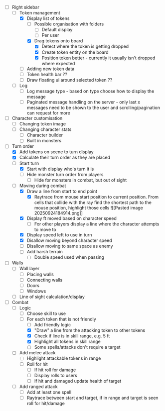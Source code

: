 - [ ] Right sidebar
	- [ ] Token management
		- [x] Display list of tokens
			- [ ] Possible organisation with folders
				- [ ] Default display
				- [ ] Per user
			- [x] Drag tokens onto board
				- [x] Detect where the token is getting dropped
				- [x] Create token entity on the board
				- [x] Position token better - currently it usually isn't dropped where expected
		- [ ] Adding new token data
		- [ ] Token health bar ??
		- [ ] Draw floating ui around selected token ??
	- [ ] Log
		- [ ] Log message type - based on type choose how to display the message
		- [ ] Paginated message handling on the server - only last x messages need to be shown to the user and scrolling/pagination can request for more

- [ ] Character customisation
	- [ ] Changing token image
	- [ ] Changing character stats
		- [ ] Character builder
		- [ ] Built in monsters
- [ ] Turn order
	- [x] Add tokens on scene to turn display
	- [x] Calculate their turn order as they are placed
	- [ ] Start turn
		- [x] Start with display who's turn it is
		- [ ] Hide monster turn order from players
			- [ ] Hide for monsters in combat, but out of sight
	- [ ] Moving during combat
		- [x] Draw a line from start to end point 
			- [x] Raytrace from mouse start position to current position. From cells that collide with the ray find the shortest path to the mouse position, highlight those cells
		![[Pasted image 20250924184914.png]]
		- [x] Display ft moved based on character speed
			- [ ] For other players display a line where the character attempts to move to
		- [x] Display speed left to use in turn
		- [x] Disallow moving beyond character speed
		- [ ] Disallow moving to same space as enemy 
		- [ ] Add harsh terrain
			- [ ] Double speed used when passing
- [ ] Walls
	- [ ] Wall layer
		- [ ] Placing walls
		- [ ] Connecting walls
		- [ ] Doors
		- [ ] Windows
	- [ ] Line of sight calculation/display
- [ ] Combat
	- [ ] Logic
		- [ ] Choose skill to use
		- [ ] For each token that is not friendly
			- [ ] Add friendly logic
			- [x] "Draw" a line from the attacking token to other tokens
			- [x] Check if line is in skill range, e.g. 5 ft
			- [x] Highlight all tokens in skill range
			- [ ] Some spells/attacks don't require a target
	- [ ] Add melee attack
		- [ ] Highlight attackable tokens in range
		- [ ] Roll for hit
			- [ ] If hit roll for damage
			- [ ] Display rolls to users
			- [ ] If hit and damaged update health of target
	- [ ] Add ranged attack
		- [ ] Add at least one spell
		- [ ] Raytrace between start and target, if in range and target is seen roll for hit/damage
